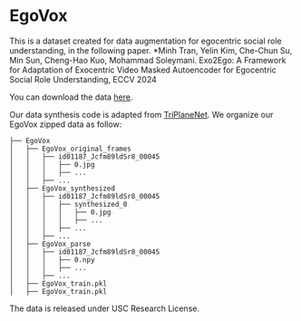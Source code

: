 # EgoVox
This is a dataset created for data augmentation for egocentric social role understanding, in the following paper.
*Minh Tran, Yelin Kim, Che-Chun Su, Min Sun, Cheng-Hao Kuo, Mohammad Soleymani. Exo2Ego: A Framework for Adaptation of Exocentric Video Masked Autoencoder for Egocentric Social Role Understanding, ECCV 2024

You can download the data [here](https://drive.google.com/file/d/1PAv41zt1LxgAoaM_5v51qfOWyO7FeFYd/view?usp=sharing).


Our data synthesis code is adapted from [TriPlaneNet](https://github.com/anantarb/triplanenet/tree/main). We organize our EgoVox zipped data as follow:
```
├── EgoVox
│   ├── EgoVox_original_frames
│   │   ├── id01187_Jcfm89ldSr8_00045
│   │   │   ├── 0.jpg
│   │   │   ├── ...
│   │   ├── ...
│   ├── EgoVox_synthesized
│   │   ├── id01187_Jcfm89ldSr8_00045
│   │   │   ├── synthesized_0
│   │   │   │   ├── 0.jpg
│   │   │   │   ├── ...
│   │   │   ├── ...
│   │   ├── ...
│   ├── EgoVox_parse
│   │   ├── id01187_Jcfm89ldSr8_00045
│   │   │   ├── 0.npy
│   │   │   ├── ...
│   │   ├── ...
│   ├── EgoVox_train.pkl
│   ├── EgoVox_train.pkl
```

The data is released under USC Research License.